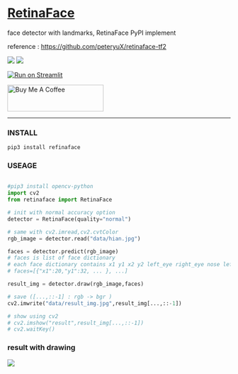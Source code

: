 # [RetinaFace](https://github.com/heewinkim/retinaface)
 
 face detector with landmarks, RetinaFace PyPI implement
 
 reference : https://github.com/peteryuX/retinaface-tf2 
 
![](https://img.shields.io/badge/python-3.7-blue)
![](https://img.shields.io/badge/tensorflow-2.5.0-orange)

[![Run on Streamlit](https://img.shields.io/badge/Run-STREAMLIT-green)](https://heewinkim-retinaface-streamlit-app-3nx0av.streamlitapp.com/)

<a href="https://www.buymeacoffee.com/heewinkim" target="_blank"><img src="https://cdn.buymeacoffee.com/buttons/v2/default-yellow.png" alt="Buy Me A Coffee" style="height: 60px !important;width: 217px !important;" ></a>

----

### INSTALL
```sh
pip3 install refinaface
```

### USEAGE

```python

#pip3 install opencv-python
import cv2 
from retinaface import RetinaFace

# init with normal accuracy option
detector = RetinaFace(quality="normal")

# same with cv2.imread,cv2.cvtColor 
rgb_image = detector.read("data/hian.jpg")

faces = detector.predict(rgb_image)
# faces is list of face dictionary
# each face dictionary contains x1 y1 x2 y2 left_eye right_eye nose left_lip right_lip
# faces=[{"x1":20,"y1":32, ... }, ...]

result_img = detector.draw(rgb_image,faces)

# save ([...,::-1] : rgb -> bgr )
cv2.imwrite("data/result_img.jpg",result_img[...,::-1])

# show using cv2
# cv2.imshow("result",result_img[...,::-1])
# cv2.waitKey()
```

### result with drawing
![](./data/result_img.jpg)


